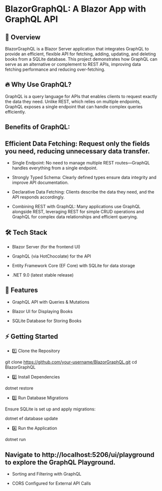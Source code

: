 # BlazorGraphQL: A Blazor App with GraphQL API

## 🚀 Overview

BlazorGraphQL is a Blazor Server application that integrates GraphQL to provide an efficient, flexible API for fetching, adding, updating, and deleting books from a SQLite database. This project demonstrates how GraphQL can serve as an alternative or complement to REST APIs, improving data fetching performance and reducing over-fetching.

## 🔥 Why Use GraphQL?

GraphQL is a query language for APIs that enables clients to request exactly the data they need. Unlike REST, which relies on multiple endpoints, GraphQL exposes a single endpoint that can handle complex queries efficiently.

## Benefits of GraphQL:

## Efficient Data Fetching: Request only the fields you need, reducing unnecessary data transfer.

- Single Endpoint: No need to manage multiple REST routes—GraphQL handles everything from a single endpoint.

- Strongly Typed Schema: Clearly defined types ensure data integrity and improve API documentation.

- Declarative Data Fetching: Clients describe the data they need, and the API responds accordingly.

- Combining REST with GraphQL: Many applications use GraphQL alongside REST, leveraging REST for simple CRUD operations and GraphQL for complex data relationships and efficient querying.

## 🛠️ Tech Stack

- Blazor Server (for the frontend UI)

- GraphQL (via HotChocolate) for the API

- Entity Framework Core (EF Core) with SQLite for data storage

- .NET 9.0 (latest stable release)

## 📌 Features

- GraphQL API with Queries & Mutations

- Blazor UI for Displaying Books

- SQLite Database for Storing Books

## ⚡ Getting Started

- 1️⃣ Clone the Repository

git clone https://github.com/your-username/BlazorGraphQL.git
cd BlazorGraphQL

- 2️⃣ Install Dependencies

dotnet restore

- 3️⃣ Run Database Migrations

Ensure SQLite is set up and apply migrations:

dotnet ef database update

- 4️⃣ Run the Application

dotnet run

## Navigate to http://localhost:5206/ui/playground to explore the GraphQL Playground.

- Sorting and Filtering with GraphQL

- CORS Configured for External API Calls
